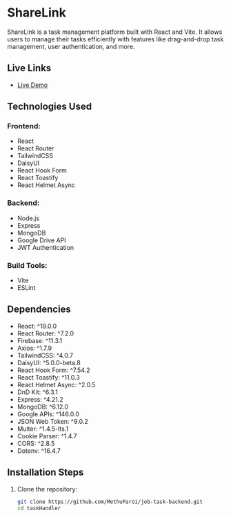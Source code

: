 # ShareLink

ShareLink is a task management platform built with React and Vite. It allows users to manage their tasks efficiently with features like drag-and-drop task management, user authentication, and more.

## Live Links
- [Live Demo](https://share-link-c8efb.web.app/)

## Technologies Used
### Frontend:
- React
- React Router
- TailwindCSS
- DaisyUI
- React Hook Form
- React Toastify
- React Helmet Async

### Backend:
- Node.js
- Express
- MongoDB
- Google Drive API
- JWT Authentication

### Build Tools:
- Vite
- ESLint

## Dependencies
- React: ^19.0.0
- React Router: ^7.2.0
- Firebase: ^11.3.1
- Axios: ^1.7.9
- TailwindCSS: ^4.0.7
- DaisyUI: ^5.0.0-beta.8
- React Hook Form: ^7.54.2
- React Toastify: ^11.0.3
- React Helmet Async: ^2.0.5
- DnD Kit: ^6.3.1
- Express: ^4.21.2
- MongoDB: ^6.12.0
- Google APIs: ^146.0.0
- JSON Web Token: ^9.0.2
- Multer: ^1.4.5-lts.1
- Cookie Parser: ^1.4.7
- CORS: ^2.8.5
- Dotenv: ^16.4.7

## Installation Steps
1. Clone the repository:
   ```sh
   git clone https://github.com/MethuParoi/job-task-backend.git
   cd taskHandler